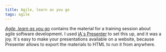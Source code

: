 ```yaml
---
title: Agile, learn as you go
tags: agile
---
```

[<cite>Agile, learn as you go</cite>](/assets/agile/index.htm) contains the material for a training session about agile software development. I used [iA´s Presenter](https://ia.net/presenter) to set this up, and it was a joy. It´s easy to make your presentations available on a website, because Presenter allows to export the materials to HTML to run it from anywhere.


